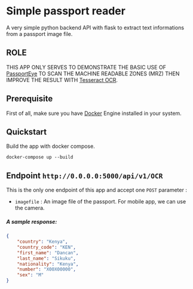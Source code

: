 # Simple passport reader

A very simple python backend API with flask to extract text informations from a passport image file.

## ROLE
THIS APP ONLY SERVES TO DEMONSTRATE THE BASIC USE OF [PassportEye](https://pypi.org/project/PassportEye/) TO SCAN THE MACHINE READABLE ZONES (MRZ) THEN IMPROVE THE RESULT WITH [Tesseract OCR](https://github.com/tesseract-ocr/tesseract).

## Prerequisite
First of all, make sure you have [Docker](https://docs.docker.com/engine/installation/) Engine installed in your system.

## Quickstart
 Build the app with docker compose.
```
docker-compose up --build
```
## Endpoint `http://0.0.0.0:5000/api/v1/OCR`
This is the only one endpoint of this app and accept one `POST` parameter :
- `imagefile` : An image file of the passport. For mobile app, we can use the camera.

##### A sample response:
```json
{
    "country": "Kenya",
    "country_code": "KEN",
    "first_name": "Dancan",
    "last_name": "Sikuku",
    "nationality": "Kenya",
    "number": "X00X00000",
    "sex": "M"
}
```

